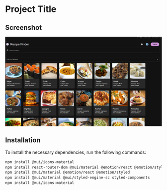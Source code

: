 # Project Title

## Screenshot
![App Screenshot](./src/assets/img.png)

## Installation

To install the necessary dependencies, run the following commands:

```bash
npm install @mui/icons-material
npm install react-router-dom @mui/material @emotion/react @emotion/styled
npm install @mui/material @emotion/react @emotion/styled
npm install @mui/material @mui/styled-engine-sc styled-components
npm install @mui/icons-material
